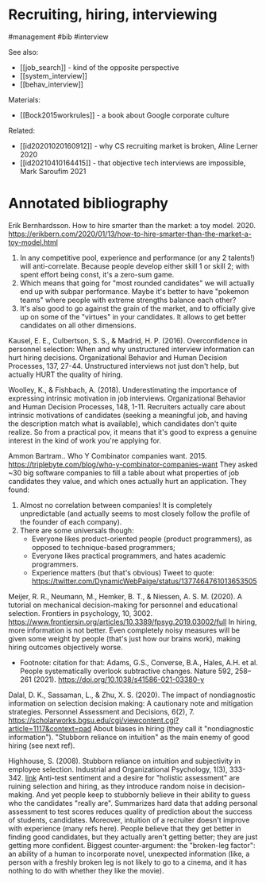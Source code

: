 # Recruiting, hiring, interviewing

#management #bib #interview

See also: 
* [[job_search]] - kind of the opposite perspective
* [[system_interview]]
* [[behav_interview]]

Materials:
* [[Bock2015workrules]] - a book about Google corporate culture

Related:
* [[id20201020160912]] - why CS recruiting market is broken, Aline Lerner 2020
* [[id20210410164415]] - that objective tech interviews are impossible, Mark Saroufim 2021

# Annotated bibliography

Erik Bernhardsson. How to hire smarter than the market: a toy model. 2020.
https://erikbern.com/2020/01/13/how-to-hire-smarter-than-the-market-a-toy-model.html
1. In any competitive pool, experience and performance (or any 2 talents!) will anti-correlate. Because people develop either skill 1 or skill 2; with spent effort being const, it's a zero-sum game.
2. Which means that going for "most rounded candidates" we will actually end up with subpar performance. Maybe it's better to have "pokemon teams" where people with extreme strengths balance each other?
3. It's also good to go against the grain of the market, and to officially give up on some of the "virtues" in your candidates. It allows to get better candidates on all other dimensions.

Kausel, E. E., Culbertson, S. S., & Madrid, H. P. (2016). Overconfidence in personnel selection: When and why unstructured interview information can hurt hiring decisions. Organizational Behavior and Human Decision Processes, 137, 27-44.
Unstructured interviews not just don't help, but actually HURT the quality of hiring.

Woolley, K., & Fishbach, A. (2018). Underestimating the importance of expressing intrinsic motivation in job interviews. Organizational Behavior and Human Decision Processes, 148, 1-11.
Recruiters actually care about intrinsic motivations of candidates (seeking a meaningful job, and having the description match what is available), which candidates don't quite realize. So from a practical pov, it means that it's good to express a genuine interest in the kind of work you're applying for.

Ammon Bartram.. Who Y Combinator companies want. 2015.
https://triplebyte.com/blog/who-y-combinator-companies-want
They asked ~30 big software companies to fill a table about what properties of job candidates they value, and which ones actually hurt an application. They found:
1. Almost no correlation between companies! It is completely unpredictable (and actually seems to most closely follow the profile of the founder of each company).
2. There are some universals though:
    * Everyone likes product-oriented people (product programmers), as opposed to technique-based programmers;
    * Everyone likes practical programmers, and hates academic programmers.
    * Experience matters (but that's obvious)
Tweet to quote: https://twitter.com/DynamicWebPaige/status/1377464761013653505

Meijer, R. R., Neumann, M., Hemker, B. T., & Niessen, A. S. M. (2020). A tutorial on mechanical decision-making for personnel and educational selection. Frontiers in psychology, 10, 3002.
https://www.frontiersin.org/articles/10.3389/fpsyg.2019.03002/full
In hiring, more information is not better. Even completely noisy measures will be given some weight by people (that's just how our brains work), making hiring outcomes objectively worse.
* Footnote: citation for that: Adams, G.S., Converse, B.A., Hales, A.H. et al. People systematically overlook subtractive changes. Nature 592, 258–261 (2021). https://doi.org/10.1038/s41586-021-03380-y

Dalal, D. K., Sassaman, L., & Zhu, X. S. (2020). The impact of nondiagnostic information on selection decision making: A cautionary note and mitigation strategies. Personnel Assessment and Decisions, 6(2), 7.
https://scholarworks.bgsu.edu/cgi/viewcontent.cgi?article=1117&context=pad
About biases in hiring (they call it "nondiagnostic information"). "Stubborn reliance on intuition" as the main enemy of good hiring (see next ref).

Highhouse, S. (2008). Stubborn reliance on intuition and subjectivity in employee selection. Industrial and Organizational Psychology, 1(3), 333-342. [link](https://www.guruji24.com/acwi_guru/resources/blog_files/6Organizational_Psychology_-_Reliance.pdf)
Anti-test sentiment and a desire for "holistic assessment" are ruining selection and hiring, as they introduce random noise in decision-making. And yet people keep to stubbornly believe in their ability to guess who the candidates "really are". Summarizes hard data that adding personal assessment to test scores reduces quality of prediction about the success of students, candidates. Moreover, intuition of a recruiter doesn't improve with experience (many refs here). People believe that they get better in finding good candidates, but they actually aren't getting better; they are just getting more confident. Biggest counter-argument: the "broken-leg factor": an ability of a human to incorporate novel, unexpected information (like, a person with a freshly broken leg is not likely to go to a cinema, and it has nothing to do with whether they like the movie).